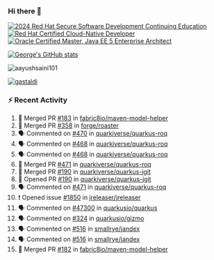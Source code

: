### Hi there 👋

<!--START_SECTION:badges-->
[![2024 Red Hat Secure Software Development Continuing Education](https://images.credly.com/size/110x110/images/36a76b78-c5bf-45cf-ac2c-48c3825260c7/blob)](http://www.credly.com/badges/c86e9a17-d2c3-4554-b890-7d0521710eb6 "2024 Red Hat Secure Software Development Continuing Education")
[![Red Hat Certified Cloud-Native Developer](https://images.credly.com/size/110x110/images/12ef4e4e-3d8d-4caf-9ab1-858c5bcb9619/image.png)](http://www.credly.com/badges/b6402e31-0894-48e6-b488-e2e551dcc809 "Red Hat Certified Cloud-Native Developer")
[![Oracle Certified Master, Java EE 5 Enterprise Architect](https://images.credly.com/size/110x110/images/1fa3549c-674c-4779-b3d6-d7d64eac2c23/Oracle-Certification-badge_OC-Master.png)](http://www.credly.com/badges/2565574e-b81d-410e-ab7d-24666ddcbe00 "Oracle Certified Master, Java EE 5 Enterprise Architect")
<!--END_SECTION:badges-->

[![George's GitHub stats](https://github-readme-stats.vercel.app/api?username=gastaldi&show=reviews,prs_merged&hide=contribs,prs&theme=transparent&show_icons=true)](https://github.com/anuraghazra/github-readme-stats)

<p align="left"> <img src="https://komarev.com/ghpvc/?username=gastaldi&label=Profile%20views&color=0e75b6&style=for-the-badge" alt="aayushsaini101" /> </p>

<p align="left"> <a href="https://github.com/ryo-ma/github-profile-trophy"><img src="https://github-profile-trophy.vercel.app/?username=gastaldi" alt="gastaldi" /></a> </p>

### :zap: Recent Activity

<!--START_SECTION:activity-->
1. 🎉 Merged PR [#183](https://github.com/fabric8io/maven-model-helper/pull/183) in [fabric8io/maven-model-helper](https://github.com/fabric8io/maven-model-helper)
2. 🎉 Merged PR [#358](https://github.com/forge/roaster/pull/358) in [forge/roaster](https://github.com/forge/roaster)
3. 🗣 Commented on [#470](https://github.com/quarkiverse/quarkus-roq/pull/470#issuecomment-2797924915) in [quarkiverse/quarkus-roq](https://github.com/quarkiverse/quarkus-roq)
4. 🗣 Commented on [#468](https://github.com/quarkiverse/quarkus-roq/pull/468#issuecomment-2797924479) in [quarkiverse/quarkus-roq](https://github.com/quarkiverse/quarkus-roq)
5. 🗣 Commented on [#468](https://github.com/quarkiverse/quarkus-roq/pull/468#issuecomment-2797913976) in [quarkiverse/quarkus-roq](https://github.com/quarkiverse/quarkus-roq)
6. 🎉 Merged PR [#471](https://github.com/quarkiverse/quarkus-roq/pull/471) in [quarkiverse/quarkus-roq](https://github.com/quarkiverse/quarkus-roq)
7. 🎉 Merged PR [#190](https://github.com/quarkiverse/quarkus-jgit/pull/190) in [quarkiverse/quarkus-jgit](https://github.com/quarkiverse/quarkus-jgit)
8. 💪 Opened PR [#190](https://github.com/quarkiverse/quarkus-jgit/pull/190) in [quarkiverse/quarkus-jgit](https://github.com/quarkiverse/quarkus-jgit)
9. 🗣 Commented on [#471](https://github.com/quarkiverse/quarkus-roq/pull/471#issuecomment-2797808897) in [quarkiverse/quarkus-roq](https://github.com/quarkiverse/quarkus-roq)
10. ❗ Opened issue [#1850](https://github.com/jreleaser/jreleaser/issues/1850) in [jreleaser/jreleaser](https://github.com/jreleaser/jreleaser)
11. 🗣 Commented on [#47300](https://github.com/quarkusio/quarkus/issues/47300#issuecomment-2797143339) in [quarkusio/quarkus](https://github.com/quarkusio/quarkus)
12. 🗣 Commented on [#324](https://github.com/quarkusio/gizmo/pull/324#issuecomment-2797079781) in [quarkusio/gizmo](https://github.com/quarkusio/gizmo)
13. 🗣 Commented on [#516](https://github.com/smallrye/jandex/issues/516#issuecomment-2796886606) in [smallrye/jandex](https://github.com/smallrye/jandex)
14. 🗣 Commented on [#516](https://github.com/smallrye/jandex/issues/516#issuecomment-2796809781) in [smallrye/jandex](https://github.com/smallrye/jandex)
15. 🎉 Merged PR [#182](https://github.com/fabric8io/maven-model-helper/pull/182) in [fabric8io/maven-model-helper](https://github.com/fabric8io/maven-model-helper)
<!--END_SECTION:activity-->
